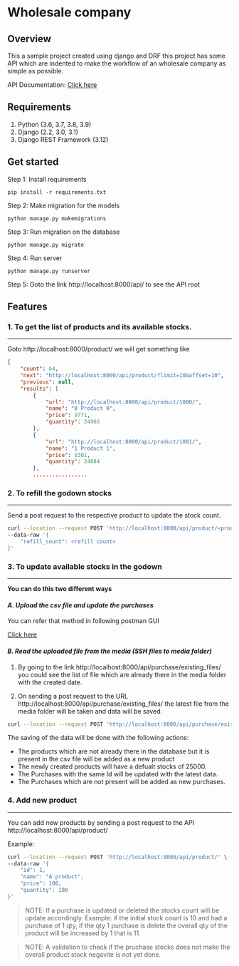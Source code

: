 # Wholesale company


## Overview

This a sample project created using django and DRF this project has some API which are indented to make the workflow of an wholesale company as simple as possible.

API Documentation: [Click here](https://documenter.getpostman.com/view/2969258/TWDTMyu9)

## Requirements

1. Python (3.6, 3.7, 3.8, 3.9)
2. Django (2.2, 3.0, 3.1)
3. Django REST Framework (3.12)


## Get started

Step 1: Install requirements

`pip install -r requirements.txt`

Step 2: Make migration for the models

`python manage.py makemigrations`

Step 3: Run migration on the database

`python manage.py migrate`

Step 4: Run server

`python manage.py runserver`

Step 5: Goto the link http://localhost:8000/api/ to see the API root

## Features

### 1. To get the list of products and its available stocks.
---
Goto http://localhost:8000/product/ we will get something like

```json
{
    "count": 64,
    "next": "http://localhost:8000/api/product/?limit=10&offset=10",
    "previous": null,
    "results": [
        {
            "url": "http://localhost:8000/api/product/1000/",
            "name": "0 Product 0",
            "price": 9771,
            "quantity": 24966
        },
        {
            "url": "http://localhost:8000/api/product/1001/",
            "name": "1 Product 1",
            "price": 8301,
            "quantity": 24884
        },
        .................
```

### 2. To refill the godown stocks
---
Send a post request to the respective product to update the stock count.

```bash
curl --location --request POST 'http://localhost:8000/api/product/<product id>/refill/' \
--data-raw '{
    "refill_count": <refill count>
}'
```

### 3. To update available stocks in the godown
---

**You can do this two different ways**

#### _A. Upload the csv file and update the purchases_

You can refer that method in following postman GUI

[Click here](https://documenter.getpostman.com/view/2969258/TWDTMyu9#0ff30a18-3da9-4a57-96fa-85236e05a2d6)

#### _B. Read the uploaded file from the media (SSH files to media folder)_

1. By going to the link http://localhost:8000/api/purchase/existing_files/ you could see the list of file which are already there in the media folder with the created date.

2. On sending a post request to the URL http://localhost:8000/api/purchase/existing_files/ the latest file from the media folder will be taken and data will be saved.

```bash
curl --location --request POST 'http://localhost:8000/api/purchase/existing_files/'
```

The saving of the data will be done with the following actions: 
- The products which are not already there in the database but it is present in the csv file will be added as a new product
- The newly created products will have a defualt stocks of 25000.
- The Purchases with the same Id will be updated with the latest data.
- The Purchases which are not present will be added as new purchases.

### 4. Add new product
---

You can add new products by sending a post request to the API http://localhost:8000/api/product/

Example: 

```bash
curl --location --request POST 'http://localhost:8000/api/product/' \
--data-raw '{
    "id": 1,
    "name": "A product",
    "price": 100,
    "quantity": 100
}'
```


> NOTE: If a purchase is updated or deleted the stocks count will be update accordingly. Example: if the initial stock count is 10 and had a purchase of 1 qty, if the qty 1 purchase is delete the overall qty of the product will be increased by 1 that is 11.

> NOTE: A validation to check if the pruchase stocks does not make the overall product stock negavite is not yet done.